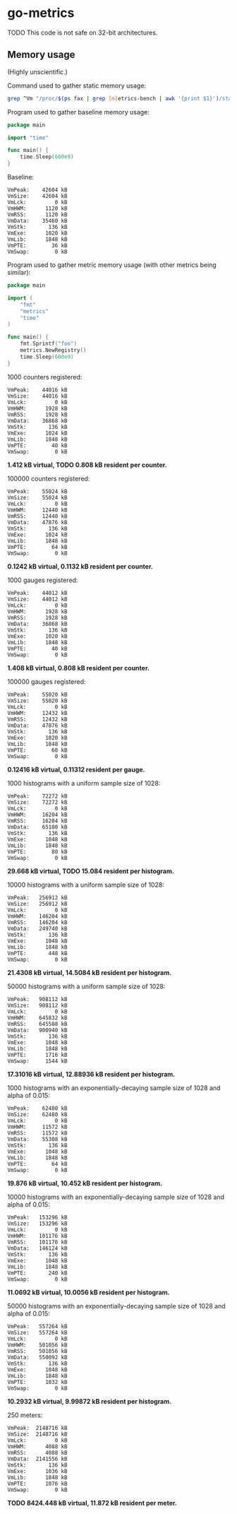 go-metrics
==========

TODO This code is not safe on 32-bit architectures.

Memory usage
------------

(Highly unscientific.)

Command used to gather static memory usage:

```sh
grep ^Vm "/proc/$(ps fax | grep [m]etrics-bench | awk '{print $1}')/status"
```

Program used to gather baseline memory usage:

```go
package main

import "time"

func main() {
	time.Sleep(600e9)
}
```

Baseline:

```
VmPeak:    42604 kB
VmSize:    42604 kB
VmLck:         0 kB
VmHWM:      1120 kB
VmRSS:      1120 kB
VmData:    35460 kB
VmStk:       136 kB
VmExe:      1020 kB
VmLib:      1848 kB
VmPTE:        36 kB
VmSwap:        0 kB
```

Program used to gather metric memory usage (with other metrics being similar):

```go
package main

import (
	"fmt"
	"metrics"
	"time"
)

func main() {
	fmt.Sprintf("foo")
	metrics.NewRegistry()
	time.Sleep(600e9)
}
```

1000 counters registered:

```
VmPeak:    44016 kB
VmSize:    44016 kB
VmLck:         0 kB
VmHWM:      1928 kB
VmRSS:      1928 kB
VmData:    36868 kB
VmStk:       136 kB
VmExe:      1024 kB
VmLib:      1848 kB
VmPTE:        40 kB
VmSwap:        0 kB
```

**1.412 kB virtual, TODO 0.808 kB resident per counter.**

100000 counters registered:

```
VmPeak:    55024 kB
VmSize:    55024 kB
VmLck:         0 kB
VmHWM:     12440 kB
VmRSS:     12440 kB
VmData:    47876 kB
VmStk:       136 kB
VmExe:      1024 kB
VmLib:      1848 kB
VmPTE:        64 kB
VmSwap:        0 kB
```

**0.1242 kB virtual, 0.1132 kB resident per counter.**

1000 gauges registered:

```
VmPeak:    44012 kB
VmSize:    44012 kB
VmLck:         0 kB
VmHWM:      1928 kB
VmRSS:      1928 kB
VmData:    36868 kB
VmStk:       136 kB
VmExe:      1020 kB
VmLib:      1848 kB
VmPTE:        40 kB
VmSwap:        0 kB
```

**1.408 kB virtual, 0.808 kB resident per counter.**

100000 gauges registered:

```
VmPeak:    55020 kB
VmSize:    55020 kB
VmLck:         0 kB
VmHWM:     12432 kB
VmRSS:     12432 kB
VmData:    47876 kB
VmStk:       136 kB
VmExe:      1020 kB
VmLib:      1848 kB
VmPTE:        60 kB
VmSwap:        0 kB
```

**0.12416 kB virtual, 0.11312 resident per gauge.**

1000 histograms with a uniform sample size of 1028:

```
VmPeak:    72272 kB
VmSize:    72272 kB
VmLck:         0 kB
VmHWM:     16204 kB
VmRSS:     16204 kB
VmData:    65100 kB
VmStk:       136 kB
VmExe:      1048 kB
VmLib:      1848 kB
VmPTE:        80 kB
VmSwap:        0 kB
```

**29.668 kB virtual, TODO 15.084 resident per histogram.**

10000 histograms with a uniform sample size of 1028:

```
VmPeak:   256912 kB
VmSize:   256912 kB
VmLck:         0 kB
VmHWM:    146204 kB
VmRSS:    146204 kB
VmData:   249740 kB
VmStk:       136 kB
VmExe:      1048 kB
VmLib:      1848 kB
VmPTE:       448 kB
VmSwap:        0 kB
```

**21.4308 kB virtual, 14.5084 kB resident per histogram.**

50000 histograms with a uniform sample size of 1028:

```
VmPeak:   908112 kB
VmSize:   908112 kB
VmLck:         0 kB
VmHWM:    645832 kB
VmRSS:    645588 kB
VmData:   900940 kB
VmStk:       136 kB
VmExe:      1048 kB
VmLib:      1848 kB
VmPTE:      1716 kB
VmSwap:     1544 kB
```

**17.31016 kB virtual, 12.88936 kB resident per histogram.**

1000 histograms with an exponentially-decaying sample size of 1028 and alpha of 0.015:

```
VmPeak:    62480 kB
VmSize:    62480 kB
VmLck:         0 kB
VmHWM:     11572 kB
VmRSS:     11572 kB
VmData:    55308 kB
VmStk:       136 kB
VmExe:      1048 kB
VmLib:      1848 kB
VmPTE:        64 kB
VmSwap:        0 kB
```

**19.876 kB virtual, 10.452 kB resident per histogram.**

10000 histograms with an exponentially-decaying sample size of 1028 and alpha of 0.015:

```
VmPeak:   153296 kB
VmSize:   153296 kB
VmLck:         0 kB
VmHWM:    101176 kB
VmRSS:    101176 kB
VmData:   146124 kB
VmStk:       136 kB
VmExe:      1048 kB
VmLib:      1848 kB
VmPTE:       240 kB
VmSwap:        0 kB
```

**11.0692 kB virtual, 10.0056 kB resident per histogram.**

50000 histograms with an exponentially-decaying sample size of 1028 and alpha of 0.015:

```
VmPeak:   557264 kB
VmSize:   557264 kB
VmLck:         0 kB
VmHWM:    501056 kB
VmRSS:    501056 kB
VmData:   550092 kB
VmStk:       136 kB
VmExe:      1048 kB
VmLib:      1848 kB
VmPTE:      1032 kB
VmSwap:        0 kB
```

**10.2932 kB virtual, 9.99872 kB resident per histogram.**

250 meters:

```
VmPeak:  2148716 kB
VmSize:  2148716 kB
VmLck:         0 kB
VmHWM:      4088 kB
VmRSS:      4088 kB
VmData:  2141556 kB
VmStk:       136 kB
VmExe:      1036 kB
VmLib:      1848 kB
VmPTE:      1076 kB
VmSwap:        0 kB
```

**TODO 8424.448 kB virtual, 11.872 kB resident per meter.**
